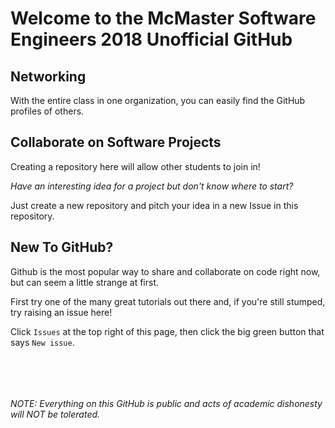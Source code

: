 # Welcome to the McMaster Software Engineers 2018 Unofficial GitHub

## Networking
With the entire class in one organization, you can easily find the GitHub profiles of others.  

## Collaborate on Software Projects
Creating a repository here will allow other students to join in!

_Have an interesting idea for a project but don't know where to start?_

Just create a new repository and pitch your idea in a new Issue in this repository.

## New To GitHub?
Github is the most popular way to share and collaborate on code right now, but can seem a little strange at first.  

First try one of the many great tutorials out there and, if you're still stumped, try raising an issue here!

Click `Issues` at the top right of this page, then click the big green button that says `New issue`.

&nbsp;

&nbsp;
 
 
 
###### NOTE: Everything on this GitHub is public and acts of academic dishonesty will NOT be tolerated.
